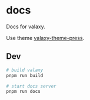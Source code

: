 # docs

Docs for valaxy.

Use theme [valaxy-theme-press](./packages/valaxy-theme-press).

## Dev

```bash
# build valaxy
pnpm run build

# start docs server
pnpm run docs
```
